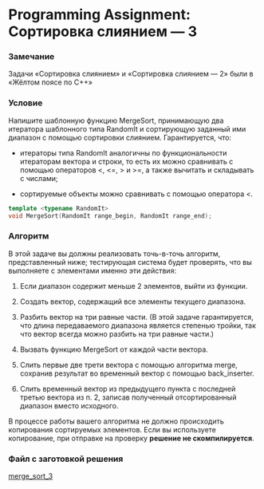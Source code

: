 # Programming Assignment: Сортировка слиянием — 3

### Замечание

Задачи «Сортировка слиянием» и «Сортировка слиянием — 2» были в «Жёлтом поясе по С++»

### Условие

Напишите шаблонную функцию MergeSort, принимающую два итератора шаблонного типа RandomIt и сортирующую заданный ими диапазон с помощью сортировки слиянием. Гарантируется, что:

* итераторы типа RandomIt аналогичны по функциональности итераторам вектора и строки, то есть их можно сравнивать с помощью операторов <, <=, > и >=, а также вычитать и складывать с числами;

* сортируемые объекты можно сравнивать с помощью оператора <.

```cpp
template <typename RandomIt>
void MergeSort(RandomIt range_begin, RandomIt range_end);
```

### Алгоритм

В этой задаче вы должны реализовать точь-в-точь алгоритм, представленный ниже; тестирующая система будет проверять, что вы выполняете с элементами именно эти действия:

1) Если диапазон содержит меньше 2 элементов, выйти из функции.

2) Создать вектор, содержащий все элементы текущего диапазона.

3) Разбить вектор на три равные части. (В этой задаче гарантируется, что длина передаваемого диапазона является степенью тройки, так что вектор всегда можно разбить на три равные части.)

4) Вызвать функцию MergeSort от каждой части вектора.

5) Слить первые две трети вектора с помощью алгоритма merge, сохранив результат во временный вектор с помощью back_inserter.

6) Слить временный вектор из предыдущего пункта с последней третью вектора из п. 2, записав полученный отсортированный диапазон вместо исходного.

В процессе работы вашего алгоритма не должно происходить копирования сортируемых элементов. Если вы используете копирование, при отправке на проверку **решение не скомпилируется**.

### Файл с заготовкой решения
[merge_sort_3](Utilities/merge_sort_3.cpp)
